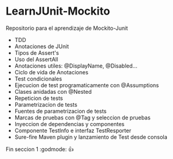# LearnJUnit-Mockito

Repositorio para el aprendizaje de Mockito-Junit

- TDD
- Anotaciones de JUnit
- Tipos de Assert's
- Uso del AssertAll
- Anotaciones utiles: @DisplayName, @Disabled...
- Ciclo de vida de Anotaciones
- Test condicionales
- Ejecucion de test programaticamente con @Assumptions
- Clases anidadas con @Nested
- Repeticion de tests
- Parametrizacion de tests
- Fuentes de parametrizacion de tests
- Marcas de pruebas con @Tag y seleccion de pruebas
- Inyeccion de dependencias y componentes
- Componente TestInfo e interfaz TestResporter
- Sure-fire Maven plugin y lanzamiento de Test desde consola

Fin seccion 1 :godmode: :+1: